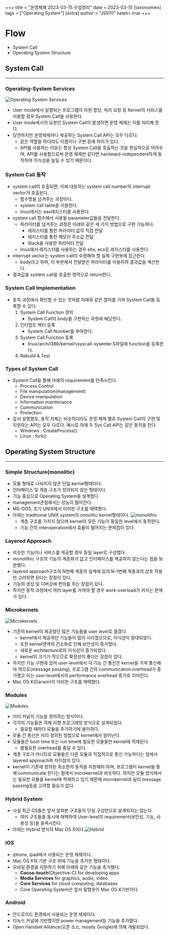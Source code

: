 +++
title = "운영체제 2023-03-15 수업정리"
date = 2023-03-15
[taxonomies]
tags = ["Operating System"]
[extra]
author = "JS970"
katex= true
+++
# Flow
- System Call
- Operating System Structure

## System Call
---
### Operating-System Services
![Operating System Services](/image/OS/os_service.png)
- User mode에서 실행되는 프로그램이 자원 할당, 처리 요청 등 Kernel의 서비스를 이용할 경우 System Call을 사용한다.
- User mode에서의 요청인 System Call이 발생하면 운영 체제는 이를 처리해 준다.
- 당연하지만 운영체제마다 제공하는 System Call API는 모두 다르다.
	- 같은 역할을 하더라도 이름이나 구현 등에 차이가 있다.
	- API를 사용하는 이유는 항상 System Call을 호출하는 것을 현실적으로 어려우며, API를 사용함으로써 운영 체제만 같다면 hardward-independent하게 동작하여 이식성을 높일 수 있기 때문이다.

### System Call 동작
- system call이 호출되면, 이에 대응하는 system call number의 interrupt vector가 호출된다.
	- 함수명을 넘겨주는 과정이다.
	- system call table을 이용한다.
	- linux에서는 eax레지스터를 사용한다.
- system call 함수에서 사용될 parameter값들을 전달한다.
	- 파라미터를 넘겨주는 과정은 아래와 같은 세 가지 방법으로 구현 가능하다.
		- 레지스터를 통한 파라미터 값의 직접 전달
		- 레지스터를 통한 메모리 주소값 전달
		- Stack을 사용한 파라미터 전달
	- linux에서 레지스터를 사용하는 경우 ebx, ecx등 레지스터를 사용한다.
- interrupt vector는 system call이 수행해야 할 실제 구현부에 접근한다.
	- body라고 하며, 이 부분에서 전달받은 파라미터를 이용하여 결과값을 계산한다.
- 결과값을 system call을 호출한 영역으로 return한다.

### System Call Implementation
- 동작 과정에서 확인할 수 있는 것처럼 아래와 같은 절차를 거쳐 System Call을 등록할 수 있다.
	1. System Call Function 정의
		- System Call의 body를 구현하는 과정에 해당한다.
	2. 인터럽트 벡터 등록
		- System Call Number를 부여한다.
	3. System Call Function 등록
		- linux/arch/i386/kernel/vsyscall-sysenter.S파일에 function을 등록한다.
	4. Rebuild & Test

### Types of System Call
- System Call을 통해 아래의 requirement를 만족시킨다.
	- Process Control
	- File manipulation(management)
	- Device manipulation
	- Information maintenance
	- Communication
	- Protection
- 앞서 설명했듯, 동작 자체는 비슷하더라도 운영 체제 별로 System Call의 구현 및 지원하는 API는 모두 다르다. 예시로 아래 두 Sys Call API는 같은 동작을 한다.
	- Windows : CreateProcess()
	- Linux : fork()

## Operating System Structure
---
### Simple Structure(monolitic)
- 모듈 형태로 나눠지지 않은 단일 kernel형태이다.
- 인터페이스 및 계층 구조가 정의되지 않은 형태이다.
- 기능 중심으로 Operating System을 설계했다.
- management관점에서는 성능이 떨어진다.
- MS-DOS, 초기 UNIX에서 이러한 구조를 채텍했다.
- 아래는 traditional UNIX system의 nonolitic kernel형태이다. ![monolithic](/image/OS/monolithic.png)
	- 계층 구조를 가지지 않으며 kernel의 모든 기능이 동일한 level에서 동작한다.
	- 기능 간의 interoperation에서 효율이 떨어지는 문제점이 있다.

### Layered Approach
- 비슷한 기능이나 서비스를 제공할 경우 동일 layer로 구성했다.
- monolithic 구조의 기능의 계층화가 없고 인터페이스를 제공하지 않는다는 점을 보완했다.
- layered approach구조의 N번째 계층의 설계에 있어 N-1번째 계층과의 상호 작용만 고려하면 된다는 장점이 있다.
- 기능의 생성 및 디버깅에 편의를 주는 장점이 있다.
- 하지만 동작 과정에서 여러 layer를 거쳐야 할 경우 work-overload가 커지는 문제가 있다.

### Microkernels
![Microkernels](/image/OS/microkernels.png)
- 기존의 kernel이 제공했던 많은 기능들을 user level로 옮겼다.
	- kernel에서 제공하던 기능들이 많이 사라졌으므로, 이식성이 증대되었다.
	- 또한 kernel영역의 간소화로 인해 보안성이 증가했다.
	- 새로운 architecture로의 이식성이 증가되었다.
	- kernel의 크기가 작으므로 확장성이 좋다는 장점이 있다.
- 하지만 기능 구현에 있어 user-level에서 각 기능 간 통신은 kernel을 거쳐 통신해야 하므로(message passing), 프로그램 간의 communication overhead가 증가했고 이는 user-level에서의 performance overhead 증가로 이어진다.
- Mac OS X(Darwin)이 이러한 구조를 채택했다.

### Modules
![Modules](/image/OS/modules.png)
- 미리 커널의 기능을 정의하는 방식이다.
- 각각의 기능들은 객체 지향 프로그래밍 방식으로 설계되었다.
	- 필요할 때마다 모듈을 추가하기에 용이하다.
- 모듈 간 통신은 미리 정의된 방법으로 kernel에서 일어난다.
- 모듈들은 boot time 또는 run time에 필요한 모듈들만 kernel에 적재된다.
	- 불필요한 overhead를 줄일 수 있다.
- 계층 구조가 아니므로 모듈들은 다른 모듈과 직접적으로 통신 가능하다는 점에서 layered approach와 차이점이 있다.
- kernel이 기존에 정의된 최소한의 동작을 지원해야 하며, 프로그램이 kernel을 통해 communicate 한다는 점에서 microkernel과 비슷하다. 하지만 모듈 방식에서는 필요한 모듈을 kernel에 적재하고 있기 때문에 microkernel과 달리 message passing등을 고려할 필요가 없다.

### Hybrid System
- 사실 최근 OS들은 앞서 살펴본 구조들의 단일 구성만으로 설계되지는 않는다.
	- 여러 구조들을 동시에 채택하여 User-level의 requirement(보안성, 기능, 사용성 등)을 충족시킨다.
- 아래는 Hybrid 방식의 Mac OS X이다.![Hybrid](/image/OS/hybrid.png)

### iOS
- iphone, ipad에서 사용되는 운영 체제이다.
- Mac OS X의 기본 구조 위에 기능을 추가한 형태이다.
- 모바일 환경을 지원하기 위해 아래와 같은 기능을 추가했다.
	- **Cocoa-touch**(Objective-C) for developing apps
	- **Media Services** for graphics, audio, video
	- **Core Services** for cloud computing, databases
	- Core Operating System은 앞서 말했읏이 Mac OS X기반이다.

### Android
- 안드로이드 환경에서 사용되는 운영 체제이다.
- 리눅스 커널에 기반했지만 power management등 기능을 추가했다.
- Open Handset Alliance(오픈 소스, mostly Google)에 의해 개발되었다.

